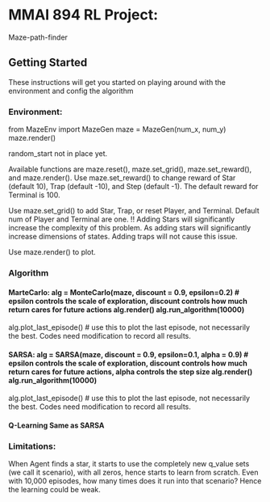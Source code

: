 # MMAI 894 RL Project:
Maze-path-finder

## Getting Started
These instructions will get you started on playing around with the environment and config the algorithm

### Environment:
from MazeEnv import MazeGen maze = MazeGen(num_x, num_y) maze.render()

random_start not in place yet.

Available functions are maze.reset(), maze.set_grid(), maze.set_reward(), and maze.render(). Use maze.set_reward() to change reward of Star (default 10), Trap (default -10), and Step (default -1). The default reward for Terminal is 100.

Use maze.set_grid() to add Star, Trap, or reset Player, and Terminal. Default num of Player and Terminal are one. !! Adding Stars will significantly increase the complexity of this problem. As adding stars will significantly increase dimensions of states. Adding traps will not cause this issue.

Use maze.render() to plot.

### Algorithm

#### MarteCarlo: alg = MonteCarlo(maze, discount = 0.9, epsilon=0.2) # epsilon controls the scale of exploration, discount controls how much return cares for future actions alg.render() alg.run_algorithm(10000)

alg.plot_last_episode() # use this to plot the last episode, not necessarily the best. Codes need modification to record all results.

#### SARSA: alg = SARSA(maze, discount = 0.9, epsilon=0.1, alpha = 0.9) # epsilon controls the scale of exploration, discount controls how much return cares for future actions, alpha controls the step size alg.render() alg.run_algorithm(10000)

alg.plot_last_episode() # use this to plot the last episode, not necessarily the best. Codes need modification to record all results.

#### Q-Learning Same as SARSA


### Limitations:

When Agent finds a star, it starts to use the completely new q_value sets (we call it scenario), with all zeros, hence starts to learn from scratch. Even with 10,000 episodes, how many times does it run into that scenario? Hence the learning could be weak.
